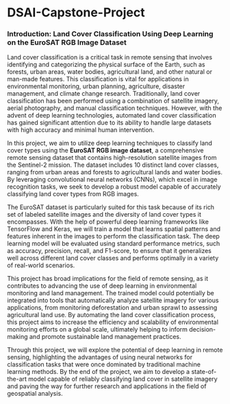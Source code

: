 # DSAI-Capstone-Project

### Introduction: Land Cover Classification Using Deep Learning on the EuroSAT RGB Image Dataset

Land cover classification is a critical task in remote sensing that involves identifying and categorizing the physical surface of the Earth, such as forests, urban areas, water bodies, agricultural land, and other natural or man-made features. This classification is vital for applications in environmental monitoring, urban planning, agriculture, disaster management, and climate change research. Traditionally, land cover classification has been performed using a combination of satellite imagery, aerial photography, and manual classification techniques. However, with the advent of deep learning technologies, automated land cover classification has gained significant attention due to its ability to handle large datasets with high accuracy and minimal human intervention.

In this project, we aim to utilize deep learning techniques to classify land cover types using the **EuroSAT RGB image dataset**, a comprehensive remote sensing dataset that contains high-resolution satellite images from the Sentinel-2 mission. The dataset includes 10 distinct land cover classes, ranging from urban areas and forests to agricultural lands and water bodies. By leveraging convolutional neural networks (CNNs), which excel in image recognition tasks, we seek to develop a robust model capable of accurately classifying land cover types from RGB images.

The EuroSAT dataset is particularly suited for this task because of its rich set of labeled satellite images and the diversity of land cover types it encompasses. With the help of powerful deep learning frameworks like TensorFlow and Keras, we will train a model that learns spatial patterns and features inherent in the images to perform the classification task. The deep learning model will be evaluated using standard performance metrics, such as accuracy, precision, recall, and F1-score, to ensure that it generalizes well across different land cover classes and performs optimally in a variety of real-world scenarios.

This project has broad implications for the field of remote sensing, as it contributes to advancing the use of deep learning in environmental monitoring and land management. The trained model could potentially be integrated into tools that automatically analyze satellite imagery for various applications, from monitoring deforestation and urban sprawl to assessing agricultural land use. By automating the land cover classification process, this project aims to increase the efficiency and scalability of environmental monitoring efforts on a global scale, ultimately helping to inform decision-making and promote sustainable land management practices.

Through this project, we will explore the potential of deep learning in remote sensing, highlighting the advantages of using neural networks for classification tasks that were once dominated by traditional machine learning methods. By the end of the project, we aim to develop a state-of-the-art model capable of reliably classifying land cover in satellite imagery and paving the way for further research and applications in the field of geospatial analysis.
